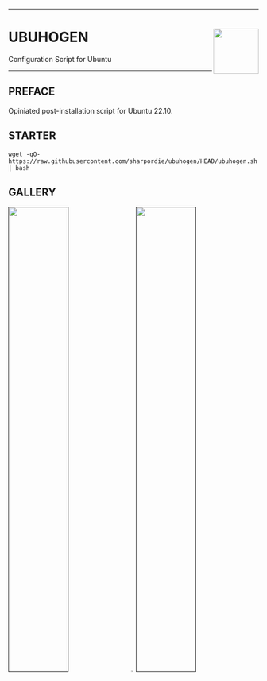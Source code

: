 <hr><div>
<a href="../.."><img align="right" height="91" src="https://user-images.githubusercontent.com/72373746/205007538-288ee5cb-16e8-413c-b557-8433dfaba34d.png"></a>
<h1>UBUHOGEN</h1>
<p>Configuration Script for Ubuntu</p>
</div><hr>

## PREFACE

Opiniated post-installation script for Ubuntu 22.10.

## STARTER

```shell
wget -qO- https://raw.githubusercontent.com/sharpordie/ubuhogen/HEAD/ubuhogen.sh | bash
```

## GALLERY

<a href=""><img src="https://fakeimg.pl/852x480/273445/fff/?text=‏‏‎ ‎" width="49%"/></a><a><img src="https://upload.wikimedia.org/wikipedia/commons/c/ca/1x1.png" width="2%"/></a><a href=""><img src="https://fakeimg.pl/852x480/273445/fff/?text=‏‏‎ ‎" width="49%"/></a>
